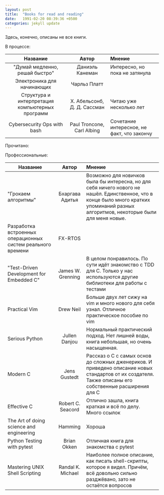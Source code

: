```yaml
---
layout: post
title:  "Books for read and reading"
date:   1991-02-20 08:39:36 +0500
categories: jekyll update
---
```


Здесь, конечно, описаны не все книги.


В процессе:

|                    Название                     |            Автор            | Мнение                                     |
|:-----------------------------------------------:|:---------------------------:|:------------------------------------------ |
|         "Думай медленно, решай быстро"          |       Даниэль Канеман       | Интересно, но пока не затянула             |
|           Электроника для начинающих            |        Чарльз Платт         |                                            |
| Структура и интерпретация компьютерных программ | Х. Абельсонб, Д. Д. Сассман | Читаю уже несколько лет                    |
|           Cybersecurity Ops with bash           | Paul Troncone, Carl Albing  | Сочетание интересное, не факт, что закончу |



Прочитано:

Профессиональные:

| Название                                                    |       Автор       | Мнение                                                                                                                                                                                  |
| ----------------------------------------------------------- |:-----------------:|:--------------------------------------------------------------------------------------------------------------------------------------------------------------------------------------- |
| "Грокаем алгоритмы"                                         |  Бхаргава Адитья  | Возможно для новичков была бы интересна, но для себя ничего нового не нашёл. Единственное, что в конце  было много кратких упоминаний разных алгоритмов, некоторые были для меня новые. |
| Разработка встроенных операционных систем реального времени |      FX-RTOS      |                                                                                                                                                                                         |
| "Test-Driven Development for Embedded C"                    | James W. Grenning | В целом понравилось. По сути идёт знакомство с TDD для C. Только у нас используются другие библиотеки для работы с тестами                                                              |
| Practical Vim                                               |     Drew Neil     | Больше двух лет сижу на vim и много нового для себя узнал. Отличное практическое пособие по vim                                                                                         |
| Serious Python                                              |   Jullen Danjou   | Нормальный практический подход. Нет лишней воды, книга небольшая, но очень насыщенная.                                                                                                  |
| Modern C                                                    |   Jens Gustedt    | Рассказ о С с самых основ до сложных дженериков. И приведено описание новых стандартов от их создателя. Также описаны его собственные расширения для C                                  |
| Effective C                                                 | Robert C. Seacord | Отлично зашла, книга краткая и всё по делу. Много ссылок                                                                                                                                |
| The Art of doing science and engineering                    |      Hamming      | Хороша                                                                                                                                                                                  |
| Python Testing with pytest                                  |    Brian Okken    | Отличная книга для знакомства с pytest                                                                                                                                                  |
| Mastering UNIX Shell Scripting                              | Randal K. Michael | Наиболее полное описание, как писать shell-скрипты, которое я видел. Причём, всё довольно сильно разджёвано, зато не остаётся вопросов                                                  |


<!---

Почитать:


| Название                           |      Автор       | Откуда узнал |
|------------------------------------|:----------------:|-------------:|
| "Эта странная жизнь"               |  Даниил Гранин   |              |
| "Источник"                         |     Айн Ренд     |              |
| "Rework. Бизнес без предрассудков" | Д. Фрайд, Хенсон |              |
| "Просто Делай, Делай Просто"       |  Оскар Хартман   |              |
| "Как закалялась сталь"             |    Островский    |       Гоблин |


Художественные:

| Название                                       |        Автор        |                                                                                                                                                                                                                                                                         Мнение |
|------------------------------------------------|:-------------------:|-------------------------------------------------------------------------------------------------------------------------------------------------------------------------------------------------------------------------------------------------------------------------------:|
| "Гарри Поттер и методы рационального мышления" | Элиезера Юдковского |             Очень интересный подход в книге описан. Абсолютно ко всему автор пытается подходить с рациональной точки зрения, от детской книжки почти ничего не осталось. Куча отсылок к разным научным работам и художественным произведениям. Хочется с ним ещё ознакомиться. |
| Ваш малыш от рождения до двух лет              |       Д. Сирс       |                                                 Отличный справочник. Единственная проблема, что много сведений больше подходят для американской жизни, но всё равно много полезного в книге. Часто успокаивался, читая её, потому что узнаёшь, что многое считается нормальным |
| Вторая Мировая Война                           |    Бивор Энтони     | Описание почти всех военных действий. В нашем курсе истории почти не описываются события в Египте, Китае и других местах. Это было очень интересно. При описании событий про СССР чувствуется, что победили "вопреки", но как же без такой наклонности от американского автора |
| Серия "Плоский Мир"                            |   Терри Пратчетт    |                                                                                                                                                                                                                                    Классика. Cейчас читаю "Невидимые Академики |
| Серия "Меч Истины"                             |   Терри Гудкайнд    |                                                                                                                                                                                          Примерно до 8 книги отличное чтение. Одна из любимых серий, несколько раз перечитывал |
| Вся кремлёвская рать                           |    Михаил Зыгарь    |                                                                                                                                                                                                                                                                         Хорошо |
| Империя должна умереть                         |    Михаил Зыгарь    |                                                                                                                                                                                                                                                                         Хорошо |
| В интернете кто-то неправ                      |    Ася Казанцева    |                                                                                                                                                                                                                                                                         Хорошо |
| Время UNIX                                     |   Брайан Керниган   |                                                                                                                                                                                                                                                                         Хорошо |
| Как поймать большую рыбу                       |     Дэвид Линч      |                                                                                                                                                                                                                                                                         Хорошо |
| "Автостопом по галактике "                     |    Дуглас Адамс     |                                                                                                                                                                                                                                                                                |

-->



<!--test [[file:~/reps/wiki/_posts/2019-04-29-gists.md]] -->

<!-- :public: -->
<!-- :books: -->
